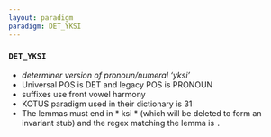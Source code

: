 ```yaml
---
layout: paradigm
paradigm: DET_YKSI
---
```

### ` DET_YKSI `

* _determiner version of pronoun/numeral ‘yksi’_
* Universal POS is DET and legacy POS is PRONOUN
* suffixes use front vowel harmony
* KOTUS paradigm used in their dictionary is 31
* The lemmas must end in * ksi * (which will be deleted to form an invariant stub) and the regex matching the lemma is ` . `
